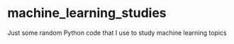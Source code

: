 # machine_learning_studies

Just some random Python code that I use to study machine learning topics
